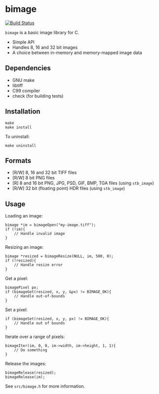 bimage
======

[![Build Status](https://travis-ci.org/zshipko/bimage.svg?branch=master)](https://travis-ci.org/zshipko/bimage)

`bimage` is a basic image library for C.

* Simple API
* Handles 8, 16 and 32 bit images
* A choice between in-memory and memory-mapped image data

## Dependencies

* GNU make
* libtiff
* C99 compiler
* check (for building tests)

## Installation

    make
    make install

To uninstall:

    make uninstall

## Formats

* [R/W] 8, 16 and 32 bit TIFF files
* [R/W] 8 bit PNG files
* [R] 8 and 16 bit PNG, JPG, PSD, GIF, BMP, TGA files (using `stb_image`)
* [R/W] 32 bit (floating point) HDR files (using `stb_image`)

## Usage
Loading an image:

    bimage *im = bimageOpen("my-image.tiff");
    if (!im){
        // Handle invalid image
    }

Resizing an image:

    bimage *resized = bimageResize(NULL, im, 500, 0);
    if (!resized){
        // Handle resize error
    }

Get a pixel:

    bimagePixel px;
    if (bimageGet(resized, x, y, &px) != BIMAGE_OK){
        // Handle out-of-bounds
    }

Set a pixel:

    if (bimageSet(resized, x, y, px) != BIMAGE_OK){
        // Handle out of bounds
    }

Iterate over a range of pixels:

    bimageIter(im, 0, 0, im->width, im->height, 1, 1){
        // Do something
    }

Release the images:

    bimageRelease(resized);
    bimageRelease(im);

See `src/bimage.h` for more information.
